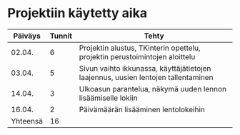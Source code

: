 # Projektiin käytetty aika

| Päiväys  | Tunnit | Tehty                                                                             |
| -------- | ------ | --------------------------------------------------------------------------------- |
| 02.04.   | 6      | Projektin alustus, TKinterin opettelu, projektin perustoimintojen aloittelu       |
| 03.04.   | 5      | Sivun vaihto ikkunassa, käyttäjätietojen laajennus, uusien lentojen tallentaminen |
| 14.04.   | 3      | Ulkoasun parantelua, näkymä uuden lennon lisäämiselle lokiin                      |
| 16.04.   | 2      | Päivämäärän lisääminen lentolokeihin                                              |
| Yhteensä | 16     |
